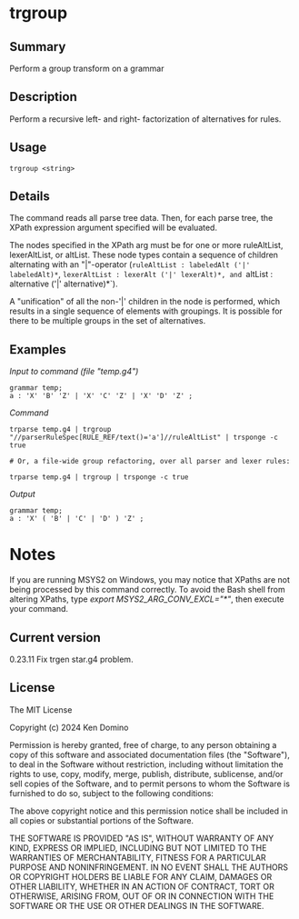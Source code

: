 # trgroup

## Summary

Perform a group transform on a grammar

## Description

Perform a recursive left- and right- factorization of alternatives for rules.

## Usage

    trgroup <string>

## Details

The command reads all parse tree data. Then, for each parse tree,
the XPath expression argument specified will be evaluated.

The nodes specified in the XPath arg must be for one or more
ruleAltList, lexerAltList, or altList. These node types contain
a sequence of children alternating with an "|"-operator
(`ruleAltList : labeledAlt ('|' labeledAlt)*`,
`lexerAltList : lexerAlt ('|' lexerAlt)*, and
`altList : alternative ('|' alternative)*`).

A "unification" of all the non-'|' children in the node is performed,
which results in a single sequence of elements with groupings. It is
possible for there to be multiple groups in the set of alternatives.

## Examples

_Input to command (file "temp.g4")_

    grammar temp;
    a : 'X' 'B' 'Z' | 'X' 'C' 'Z' | 'X' 'D' 'Z' ;

_Command_

    trparse temp.g4 | trgroup "//parserRuleSpec[RULE_REF/text()='a']//ruleAltList" | trsponge -c true
    
    # Or, a file-wide group refactoring, over all parser and lexer rules:
    
    trparse temp.g4 | trgroup | trsponge -c true

_Output_

    grammar temp;
    a : 'X' ( 'B' | 'C' | 'D' ) 'Z' ;

# Notes

If you are running MSYS2 on Windows, you may notice that XPaths are not being
processed by this command correctly. To avoid the Bash shell from altering
XPaths, type _export MSYS2_ARG_CONV_EXCL="*"_, then execute your command.

## Current version

0.23.11 Fix trgen star.g4 problem.

## License

The MIT License

Copyright (c) 2024 Ken Domino

Permission is hereby granted, free of charge, 
to any person obtaining a copy of this software and 
associated documentation files (the "Software"), to 
deal in the Software without restriction, including 
without limitation the rights to use, copy, modify, 
merge, publish, distribute, sublicense, and/or sell 
copies of the Software, and to permit persons to whom 
the Software is furnished to do so, 
subject to the following conditions:

The above copyright notice and this permission notice 
shall be included in all copies or substantial portions of the Software.

THE SOFTWARE IS PROVIDED "AS IS", WITHOUT WARRANTY OF ANY KIND, 
EXPRESS OR IMPLIED, INCLUDING BUT NOT LIMITED TO THE WARRANTIES 
OF MERCHANTABILITY, FITNESS FOR A PARTICULAR PURPOSE AND NONINFRINGEMENT. 
IN NO EVENT SHALL THE AUTHORS OR COPYRIGHT HOLDERS BE LIABLE FOR 
ANY CLAIM, DAMAGES OR OTHER LIABILITY, WHETHER IN AN ACTION OF CONTRACT, 
TORT OR OTHERWISE, ARISING FROM, OUT OF OR IN CONNECTION WITH THE 
SOFTWARE OR THE USE OR OTHER DEALINGS IN THE SOFTWARE.
